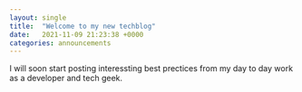 ```yaml
---
layout: single
title:  "Welcome to my new techblog"
date:   2021-11-09 21:23:38 +0000
categories: announcements
---
```

I will soon start posting interessting best prectices from my day to day work as a developer and tech geek.
